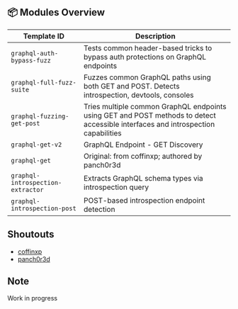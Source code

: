 ## 📦 Modules Overview

| Template ID                        | Description |
|------------------------------------|-------------|
| `graphql-auth-bypass-fuzz`         | Tests common header-based tricks to bypass auth protections on GraphQL endpoints |
| `graphql-full-fuzz-suite`          | Fuzzes common GraphQL paths using both GET and POST. Detects introspection, devtools, consoles |
| `graphql-fuzzing-get-post`         | Tries multiple common GraphQL endpoints using GET and POST methods to detect accessible interfaces and introspection capabilities |
| `graphql-get-v2`                   | GraphQL Endpoint - GET Discovery |
| `graphql-get`                      | Original: from coffinxp; authored by panch0r3d |
| `graphql-introspection-extractor`  | Extracts GraphQL schema types via introspection query |
| `graphql-introspection-post`       | POST-based introspection endpoint detection |

## Shoutouts
- [coffinxp](https://github.com/coffinxp)
- [panch0r3d](https://github.com/panch0r3d)

## Note
Work in progress
